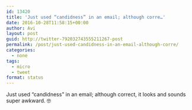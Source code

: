 ```yaml
---
id: 13420
title: 'Just used “candidness” in an email; although corre…'
date: 2016-10-28T11:58:15+00:00
author: Avi
layout: post
guid: http://twitter-792032743555211267-post
permalink: /post/just-used-candidness-in-an-email-although-corre/
categories:
  - none
tags:
  - micro
  - tweet
format: status
---
```

Just used “candidness” in an email; although correct, it looks and sounds super awkward. 🤓